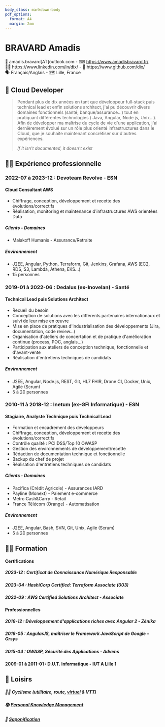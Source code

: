 ```yaml
---
body_class: markdown-body
pdf_options:
  format: A4
  margin: 2mm
---
```


<meta name="viewport" content="width=device-width, initial-scale=1"/>

# BRAVARD Amadis

📧&nbsp;amadis.bravard[AT]outlook.com - ⌨&nbsp;https://www.amadisbravard.fr/<br />
👨‍💼&nbsp;https://www.linkedin.com/in/dix/ - 🧫&nbsp;https://www.github.com/dix/<br />
🗣&nbsp;Français/Anglais - 🗺&nbsp;Lille, France<br />

## 🎯&nbsp;Cloud Developer

> Pendant plus de dix années en tant que développeur full-stack puis technical lead et enfin solutions architect, j'ai
> pu découvrir divers domaines fonctionnels (santé, banque/assurance...) tout en pratiquant différentes technologies (
> Java, Angular, Node.js, Unix...).<br />
> Afin de développer ma maîtrise du cycle de vie d'une application, j'ai dernièrement évolué sur un rôle plus orienté
> infrastructures dans le Cloud, que je souhaite maintenant concrétiser sur d'autres expériences.
>
> _If it isn't documented, it doesn't exist_

## 👨‍💻&nbsp;Expérience professionnelle

### 2022-07 à 2023-12 : Devoteam Revolve - ESN

#### Cloud Consultant AWS

- Chiffrage, conception, développement et recette des évolutions/correctifs
- Réalisation, monitoring et maintenance d'infrastructures AWS orientées Data

##### Clients - Domaines

- Malakoff Humanis - Assurance/Retraite

##### Environnement

- J2EE, Angular, Python, Terraform, Git, Jenkins, Grafana, AWS (EC2, RDS, S3, Lambda, Athena, EKS...)
- 15 personnes

### 2019-01 à 2022-06 : Dedalus&nbsp;(ex-Inovelan) - Santé

#### Technical Lead puis Solutions Architect

- Recueil du besoin
- Conception de solutions avec les différents partenaires internationaux et suivi de leur mise en œuvre
- Mise en place de pratiques d'industrialisation des développements (Jira, documentation, code review...)
- Organisation d'ateliers de concertation et de pratique d'amélioration continue (process, POC, anglais...)
- Participation aux ateliers de conception technique, fonctionnelle et d'avant-vente
- Réalisation d'entretiens techniques de candidats

##### Environnement

- J2EE, Angular, Node.js, REST, Git, HL7 FHIR, Drone CI, Docker, Unix, Agile (Scrum)
- 5 à 20 personnes

### 2010-11 à 2018-12 : Inetum&nbsp;(ex-GFI&nbsp;Informatique) - ESN

#### Stagiaire, Analyste Technique puis Technical Lead

- Formation et encadrement des développeurs
- Chiffrage, conception, développement et recette des évolutions/correctifs
- Contrôle qualité : PCI DSS/Top 10 OWASP
- Gestion des environnements de développement/recette
- Rédaction de documentation technique et fonctionnelle
- Backup du chef de projet
- Réalisation d'entretiens techniques de candidats

##### Clients - Domaines

- Pacifica&nbsp;(Crédit&nbsp;Agricole) - Assurances&nbsp;IARD
- Payline&nbsp;(Monext) - Paiement&nbsp;e-commerce
- Metro&nbsp;Cash&Carry - Retail
- France&nbsp;Télécom&nbsp;(Orange) - Automatisation

##### Environnement

- J2EE, Angular, Bash, SVN, Git, Unix, Agile (Scrum)
- 5 à 20 personnes

## 👨‍🎓&nbsp;Formation

#### Certifications

##### 2023-12 : Certificat de Connaissance Numérique Responsable

##### 2023-04 : HashiCorp Certified: Terraform Associate (003)

##### 2022-09 : AWS Certified Solutions Architect - Associate

#### Professionnelles

##### 2016-12 : Développement d'applications riches avec Angular 2 - Zénika

##### 2016-05 : AngularJS, maîtriser le Framework JavaScript de Google – Orsys

##### 2015-04 : OWASP, Sécurité des Applications - Advens

#### 2009-01 à 2011-01 : D.U.T.&nbsp;Informatique - IUT&nbsp;A&nbsp;Lille&nbsp;1

## 🎨&nbsp;Loisirs

##### 🚴‍♀️&nbsp;Cyclisme (utilitaire, route, [virtuel](https://www.zwift.com/) & VTT)

##### 📚&nbsp;[Personal Knowledge Management](https://fr.wikipedia.org/wiki/Gestion_des_connaissances_personnelles)

##### 🧼&nbsp;[Saponification](https://fr.wikipedia.org/wiki/Savon_%C3%A0_froid)